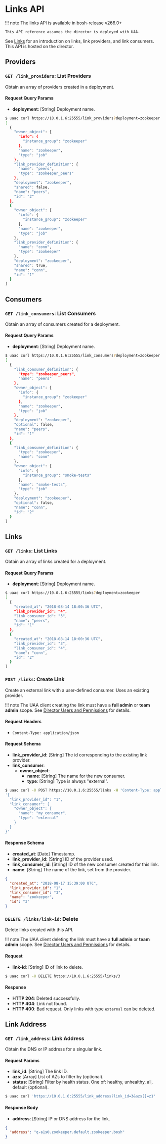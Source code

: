 # Links API

!!! note
    The links API is available in bosh-release v266.0+

    This API reference assumes the director is deployed with UAA.

See [Links](links.md) for an introduction on links, link providers, and link consumers. This API is hosted on the director.

## Providers
### `GET /link_providers`: List Providers

Obtain an array of providers created in a deployment.

#### Request Query Params
* **deployment**: [String] Deployment name.

```bash
$ uaac curl https://10.0.1.6:25555/link_providers?deployment=zookeeper
[
  {
    "owner_object": {
      "info": {
        "instance_group": "zookeeper"
      },
      "name": "zookeeper",
      "type": "job"
    },
    "link_provider_definition": {
      "name": "peers",
      "type": "zookeeper_peers"
    },
    "deployment": "zookeeper",
    "shared": false,
    "name": "peers",
    "id": "2"
  },
  {
    "owner_object": {
      "info": {
        "instance_group": "zookeeper"
      },
      "name": "zookeeper",
      "type": "job"
    },
    "link_provider_definition": {
      "name": "conn",
      "type": "zookeeper"
    },
    "deployment": "zookeeper",
    "shared": true,
    "name": "conn",
    "id": "1"
  }
]
```

## Consumers

### `GET /link_consumers`: List Consumers

Obtain an array of consumers created for a deployment.

#### Request Query Params
* **deployment**: [String] Deployment name.

```bash
$ uaac curl https://10.0.1.6:25555/link_consumers?deployment=zookeeper
[
  {
    "link_consumer_definition": {
      "type": "zookeeper_peers",
      "name": "peers"
    },
    "owner_object": {
      "info": {
        "instance_group": "zookeeper"
      },
      "name": "zookeeper",
      "type": "job"
    },
    "deployment": "zookeeper",
    "optional": false,
    "name": "peers",
    "id": "1"
  },
  {
    "link_consumer_definition": {
      "type": "zookeeper",
      "name": "conn"
    },
    "owner_object": {
      "info": {
        "instance_group": "smoke-tests"
      },
      "name": "smoke-tests",
      "type": "job"
    },
    "deployment": "zookeeper",
    "optional": false,
    "name": "conn",
    "id": "2"
  }
]

```

## Links

### `GET /links`: List Links

Obtain an array of links created for a deployment.

#### Request Query Params
* **deployment**: [String] Deployment name.

```bash
$ uaac curl https://10.0.1.6:25555/links?deployment=zookeeper
[
  {
    "created_at": "2018-08-14 18:00:36 UTC",
    "link_provider_id": "4",
    "link_consumer_id": "3",
    "name": "peers",
    "id": "1"
  },
  {
    "created_at": "2018-08-14 18:00:36 UTC",
    "link_provider_id": "3",
    "link_consumer_id": "4",
    "name": "conn",
    "id": "2"
  }
]
```

### `POST /links`: Create Link

Create an external link with a user-defined consumer. Uses an existing provider.

!!! note
    The UAA client creating the link must have a **full admin** or **team admin** scope. See [Director Users and Permissions](https://bosh.io/docs/director-users-uaa-perms/) for details.

#### Request Headers
* `Content-Type: application/json`

#### Request Schema
* **link_provider_id**: [String] The id corresponding to the existing link provider.
* **link_consumer**:
    * **owner_object**:
        * **name**: [String] The name for the new consumer.
        * **type**: [String] Type is always "external".

```bash
$ uaac curl -X POST https://10.0.1.6:25555/links -H 'Content-Type: application/json' -d \
'{
  "link_provider_id": "1",
  "link_consumer": {
    "owner_object": {
      "name": "my_consumer",
      "type": "external"
    }
  }
}'
```

#### Response Schema
* **created_at**: [Date] Timestamp.
* **link_provider_id**: [String] ID of the provider used.
* **link_consumer_id**: [String] ID of the new consumer created for this link.
* **name**: [String] The name of the link, set from the provider.

```json
{
  "created_at": "2018-08-17 15:39:00 UTC",
  "link_provider_id": "1",
  "link_consumer_id": "3",
  "name": "zookeeper",
  "id": "3"
}
```

### `DELETE /links/link-id`: Delete

Delete links created with this API.

!!! note
    The UAA client deleting the link must have a **full admin** or **team admin** scope. See [Director Users and Permissions](https://bosh.io/docs/director-users-uaa-perms/) for details.

#### Request

* **link-id**: [String] ID of link to delete.

```bash
$ uaac curl -X DELETE https://10.0.1.6:25555/links/3
```

#### Response
* **HTTP 204**: Deleted successfully.
* **HTTP 404**: Link not found.
* **HTTP 400**: Bad request. Only links with type `external` can be deleted.

## Link Address

### `GET /link_address`: Link Address

Obtain the DNS or IP address for a singular link.

#### Request Params
* **link_id**: [String] The link ID.
* **azs**: [Array] List of AZs to filter by (optional).
* **status**: [String] Filter by health status. One of: healthy, unhealthy, all, default (optional).

```bash
$ uaac curl 'https://10.0.1.6:25555/link_address?link_id=3&azs[]=z1'
```

#### Response Body
* **address**: [String] IP or DNS address for the link.

```json
{
  "address": "q-a1s0.zookeeper.default.zookeeper.bosh"
}
```
